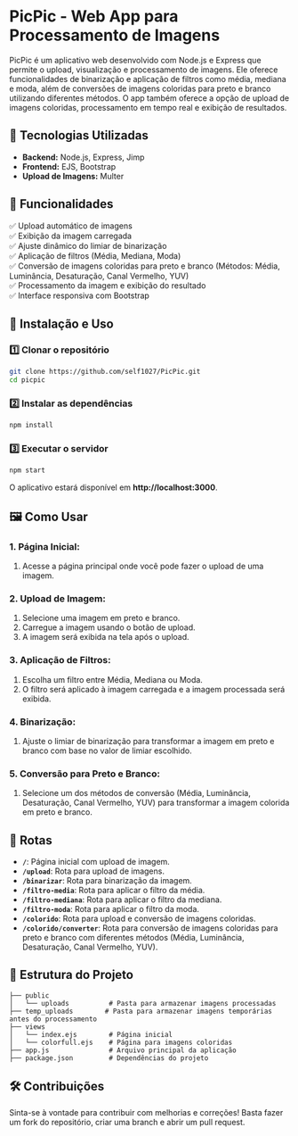 # PicPic - Web App para Processamento de Imagens

PicPic é um aplicativo web desenvolvido com Node.js e Express que permite o upload, visualização e processamento de imagens. Ele oferece funcionalidades de binarização e aplicação de filtros como média, mediana e moda, além de conversões de imagens coloridas para preto e branco utilizando diferentes métodos. O app também oferece a opção de upload de imagens coloridas, processamento em tempo real e exibição de resultados.

## 🚀 Tecnologias Utilizadas
- **Backend:** Node.js, Express, Jimp
- **Frontend:** EJS, Bootstrap
- **Upload de Imagens:** Multer

## 📌 Funcionalidades
✅ Upload automático de imagens  
✅ Exibição da imagem carregada  
✅ Ajuste dinâmico do limiar de binarização  
✅ Aplicação de filtros (Média, Mediana, Moda)  
✅ Conversão de imagens coloridas para preto e branco (Métodos: Média, Luminância, Desaturação, Canal Vermelho, YUV)  
✅ Processamento da imagem e exibição do resultado  
✅ Interface responsiva com Bootstrap

## 🔧 Instalação e Uso

### 1️⃣ Clonar o repositório
```sh
git clone https://github.com/self1027/PicPic.git
cd picpic
```

### 2️⃣ Instalar as dependências
```sh
npm install
```

### 3️⃣ Executar o servidor
```sh
npm start
```
O aplicativo estará disponível em **http://localhost:3000**.

## 🖼️ Como Usar

### **1. Página Inicial**:
1. Acesse a página principal onde você pode fazer o upload de uma imagem.

### **2. Upload de Imagem**:
1. Selecione uma imagem em preto e branco.
2. Carregue a imagem usando o botão de upload.
3. A imagem será exibida na tela após o upload.

### **3. Aplicação de Filtros**:
1. Escolha um filtro entre Média, Mediana ou Moda.
2. O filtro será aplicado à imagem carregada e a imagem processada será exibida.

### **4. Binarização**:
1. Ajuste o limiar de binarização para transformar a imagem em preto e branco com base no valor de limiar escolhido.

### **5. Conversão para Preto e Branco**:
1. Selecione um dos métodos de conversão (Média, Luminância, Desaturação, Canal Vermelho, YUV) para transformar a imagem colorida em preto e branco.

## 📂 Rotas
- **`/`**: Página inicial com upload de imagem.
- **`/upload`**: Rota para upload de imagens.
- **`/binarizar`**: Rota para binarização da imagem.
- **`/filtro-media`**: Rota para aplicar o filtro da média.
- **`/filtro-mediana`**: Rota para aplicar o filtro da mediana.
- **`/filtro-moda`**: Rota para aplicar o filtro da moda.
- **`/colorido`**: Rota para upload e conversão de imagens coloridas.
- **`/colorido/converter`**: Rota para conversão de imagens coloridas para preto e branco com diferentes métodos (Média, Luminância, Desaturação, Canal Vermelho, YUV).

## 📁 Estrutura do Projeto
```
├── public
│   └── uploads          # Pasta para armazenar imagens processadas
├── temp_uploads        # Pasta para armazenar imagens temporárias antes do processamento
├── views
│   └── index.ejs        # Página inicial
│   └── colorfull.ejs    # Página para imagens coloridas
├── app.js               # Arquivo principal da aplicação
├── package.json         # Dependências do projeto
```

## 🛠️ Contribuições
Sinta-se à vontade para contribuir com melhorias e correções! Basta fazer um fork do repositório, criar uma branch e abrir um pull request.
